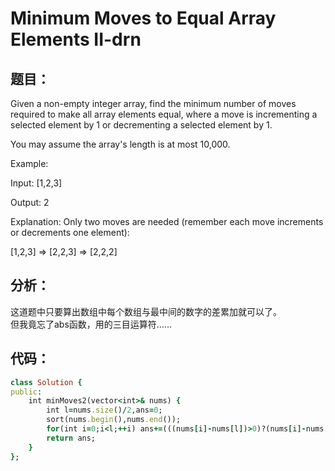 # Minimum Moves to Equal Array Elements II-drn

## 题目：

Given a non-empty integer array, find the minimum number of moves required to make all array elements equal, where a move is incrementing a selected element by 1 or decrementing a selected element by 1.

You may assume the array's length is at most 10,000.

Example:

Input:
[1,2,3]

Output:
2

Explanation:
Only two moves are needed (remember each move increments or decrements one element):

[1,2,3]  =>  [2,2,3]  =>  [2,2,2]

## 分析：

这道题中只要算出数组中每个数组与最中间的数字的差累加就可以了。<br>
但我竟忘了abs函数，用的三目运算符……<br>

## 代码：
```ruby
class Solution {
public:
    int minMoves2(vector<int>& nums) {
        int l=nums.size()/2,ans=0;
        sort(nums.begin(),nums.end());
        for(int i=0;i<l;++i) ans+=(((nums[i]-nums[l])>0)?(nums[i]-nums[l]):(nums[l]-nums[i]));
        return ans;
    }
};
